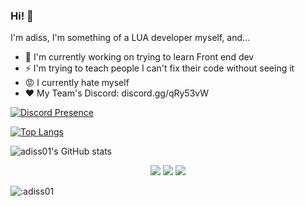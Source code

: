 ### Hi! 👋

I'm adiss, I'm something of a LUA developer myself, and...

- 🔭 I'm currently working on trying to learn Front end dev
- ⚡ I'm trying to teach people I can't fix their code without seeing it
- 😡 I currently hate myself
- ❤️ My Team's Discord: discord.gg/qRy53vW

[![Discord Presence](https://lanyard-profile-readme.vercel.app/api/342360490422566913?theme=dark&bg=000e27&animated=true&hideDiscrim=false&borderRadius=20px)](https://discord.com/users/342360490422566913)

[![Top Langs](https://github-readme-stats.vercel.app/api/top-langs/?username=adiss01&layout=compact&langs_count=10&theme=radical)](https://github.com/anuraghazra/github-readme-stats)

![adiss01's GitHub stats](https://github-readme-stats.vercel.app/api?username=adiss01&show_icons=true&theme=radical)

<p align="center">
    <a href="https://www.instagram.com/adiss.exe/" target"blank_"><img src="https://img.shields.io/badge/INSTAGRAM%20-DC3175.svg?&style=for-the-badge&logo=instagram&logoColor=white"></a>
       <a href="https://open.spotify.com/user/0va37wpu51nl3104o0yi7d5dn?si=3ff2750c934241b8" target"blank_"><img src="https://img.shields.io/badge/Spotify%20-1ed760.svg?&style=for-the-badge&logo=spotify&logoColor=white"></a>
       <a href="https://steamcommunity.com/id/adis00/" target"blank_"><img src="https://img.shields.io/badge/Steam%20-111111.svg?&style=for-the-badge&logo=steam&logoColor=white"> </a></a>
</p>

<img src="https://count.getloli.com/get/@:adiss01?theme=rule34" alt=":adiss01" />

